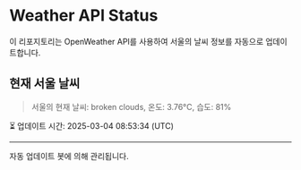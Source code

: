 
# Weather API Status

이 리포지토리는 OpenWeather API를 사용하여 서울의 날씨 정보를 자동으로 업데이트합니다.

## 현재 서울 날씨
> 서울의 현재 날씨: broken clouds, 온도: 3.76°C, 습도: 81%

⏳ 업데이트 시간: 2025-03-04 08:53:34 (UTC)

---
자동 업데이트 봇에 의해 관리됩니다.
